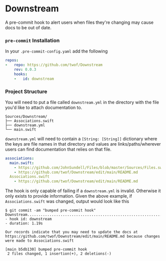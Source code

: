 # Downstream

A pre-commit hook to alert users when files they're changing may cause docs to be out of date.

### `pre-commit` Installation

In your `.pre-commit-config.yaml` add the following

```yaml
repos:
-   repo: https://github.com/twof/Downstream
    rev: 0.0.3
    hooks:
    -   id: downstream
```

### Project Structure

You will need to put a file called `downstream.yml` in the directory with the file you'd like to attach documentation to.
```
Sources/Downstream/
├── Associations.swift
├── downstream.yml
└── main.swift
```

`downstream.yml` will need to contain a `[String: [String]]` dictionary where the keys are file names in that directory and values are links/paths/wherever users can find documentation that relies on that file.
```yaml
associations:
  main.swift:
    - https://github.com/JohnSundell/Files/blob/master/Sources/Files.swift
    - https://github.com/twof/Downstream/edit/main/README.md
  Associations.swift
    - https://github.com/twof/Downstream/edit/main/README.md
```

The hook is only capable of failing if a `downstream.yml` is invalid. Otherwise it only exists to provide information. Given the above example, if `Associations.swift` was changed, output would look like this

```
$ git commit -am "bumped pre-commit hook"
Downstream...............................................................Passed
- hook id: downstream
- duration: 1.19s

Our records indicate that you may need to update the docs at https://github.com/twof/Downstream/edit/main/README.md because changes were made to Associations.swift

[main b5db130] bumped pre-commit hook
 2 files changed, 1 insertion(+), 2 deletions(-)
```
